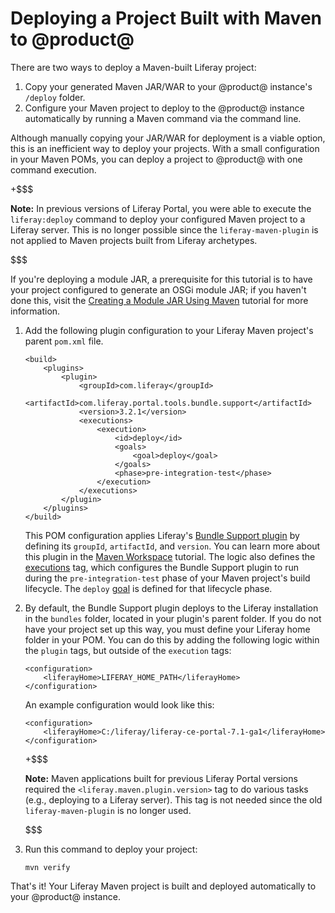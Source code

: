 # Deploying a Project Built with Maven to @product@ [](id=deploying-a-project-built-with-maven-to-product)

There are two ways to deploy a Maven-built Liferay project:

1.  Copy your generated Maven JAR/WAR to your @product@ instance's `/deploy`
    folder.
2.  Configure your Maven project to deploy to the @product@ instance
    automatically by running a Maven command via the command line.

Although manually copying your JAR/WAR for deployment is a viable option, this
is an inefficient way to deploy your projects. With a small configuration in
your Maven POMs, you can deploy a project to @product@ with one command
execution.

+$$$

**Note:** In previous versions of Liferay Portal, you were able to execute the
`liferay:deploy` command to deploy your configured Maven project to a Liferay
server. This is no longer possible since the `liferay-maven-plugin` is not
applied to Maven projects built from Liferay archetypes.

$$$

If you're deploying a module JAR, a prerequisite for this tutorial is to have
your project configured to generate an OSGi module JAR; if you haven't done
this, visit the
[Creating a Module JAR Using Maven](/develop/tutorials/-/knowledge_base/7-1/creating-a-module-jar-using-maven)
tutorial for more information.

1.  Add the following plugin configuration to your Liferay Maven project's
    parent `pom.xml` file.

        <build>
            <plugins>
                <plugin>
                    <groupId>com.liferay</groupId>
                    <artifactId>com.liferay.portal.tools.bundle.support</artifactId>
                    <version>3.2.1</version>
                    <executions>
                        <execution>
                            <id>deploy</id>
                            <goals>
                                <goal>deploy</goal>
                            </goals>
                            <phase>pre-integration-test</phase>
                        </execution>
                    </executions>
                </plugin>
            </plugins>
        </build>

    This POM configuration applies Liferay's
    [Bundle Support plugin](/develop/reference/-/knowledge_base/7-1/bundle-support-plugin)
    by defining its `groupId`, `artifactId`, and `version`. You can learn more
    about this plugin in the
    [Maven Workspace](/develop/tutorials/-/knowledge_base/7-1/maven-workspace)
    tutorial. The logic also defines the
    [executions](https://maven.apache.org/guides/mini/guide-configuring-plugins.html#Using_the_executions_Tag)
    tag, which configures the Bundle Support plugin to run during the
    `pre-integration-test` phase of your Maven project's build lifecycle. The
    `deploy`
    [goal](http://maven.apache.org/guides/introduction/introduction-to-the-lifecycle.html#A_Build_Phase_is_Made_Up_of_Plugin_Goals)
    is defined for that lifecycle phase.

2.  By default, the Bundle Support plugin deploys to the Liferay installation
    in the `bundles` folder, located in your plugin's parent folder. If you do
    not have your project set up this way, you must define your Liferay home
    folder in your POM. You can do this by adding the following logic within the
    `plugin` tags, but outside of the `execution` tags:

        <configuration>
            <liferayHome>LIFERAY_HOME_PATH</liferayHome>
        </configuration>

    An example configuration would look like this:

        <configuration>
            <liferayHome>C:/liferay/liferay-ce-portal-7.1-ga1</liferayHome>
        </configuration>

    +$$$

    **Note:** Maven applications built for previous Liferay Portal versions
    required the `<liferay.maven.plugin.version>` tag to do various tasks (e.g.,
    deploying to a Liferay server). This tag is not needed since the old
    `liferay-maven-plugin` is no longer used.

    $$$

3.  Run this command to deploy your project:

        mvn verify

That's it! Your Liferay Maven project is built and deployed automatically to
your @product@ instance.
